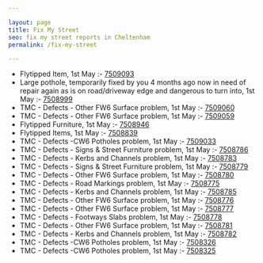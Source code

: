 ```yaml
---

layout: page
title: Fix My Street
seo: fix my street reports in Cheltenham
permalink: /fix-my-street

---
```


<!-- fix_marker starts -->

- Flytipped Item, 1st May :- [7509093](https://www.fixmystreet.com/report/7509093)
- Large pothole, temporarily fixed by you 4 months ago now in need of repair again as is on road/driveway edge and dangerous to turn into, 1st May :- [7508999](https://www.fixmystreet.com/report/7508999)
- TMC - Defects - Other FW6  Surface problem, 1st May :- [7509060](https://www.fixmystreet.com/report/7509060)
- TMC - Defects - Other FW6  Surface problem, 1st May :- [7509059](https://www.fixmystreet.com/report/7509059)
- Flytipped Furniture, 1st May :- [7508946](https://www.fixmystreet.com/report/7508946)
- Flytipped Items, 1st May :- [7508839](https://www.fixmystreet.com/report/7508839)
- TMC - Defects -CW6 Potholes  problem, 1st May :- [7509033](https://www.fixmystreet.com/report/7509033)
- TMC - Defects - Signs & Street Furniture problem, 1st May :- [7508786](https://www.fixmystreet.com/report/7508786)
- TMC - Defects - Kerbs and Channels problem, 1st May :- [7508783](https://www.fixmystreet.com/report/7508783)
- TMC - Defects - Signs & Street Furniture problem, 1st May :- [7508779](https://www.fixmystreet.com/report/7508779)
- TMC - Defects - Other FW6  Surface problem, 1st May :- [7508780](https://www.fixmystreet.com/report/7508780)
- TMC - Defects - Road Markings problem, 1st May :- [7508775](https://www.fixmystreet.com/report/7508775)
- TMC - Defects - Kerbs and Channels problem, 1st May :- [7508785](https://www.fixmystreet.com/report/7508785)
- TMC - Defects - Other FW6  Surface problem, 1st May :- [7508776](https://www.fixmystreet.com/report/7508776)
- TMC - Defects - Other FW6  Surface problem, 1st May :- [7508777](https://www.fixmystreet.com/report/7508777)
- TMC - Defects - Footways Slabs problem, 1st May :- [7508778](https://www.fixmystreet.com/report/7508778)
- TMC - Defects - Other FW6  Surface problem, 1st May :- [7508781](https://www.fixmystreet.com/report/7508781)
- TMC - Defects - Kerbs and Channels problem, 1st May :- [7508782](https://www.fixmystreet.com/report/7508782)
- TMC - Defects -CW6 Potholes  problem, 1st May :- [7508326](https://www.fixmystreet.com/report/7508326)
- TMC - Defects -CW6 Potholes  problem, 1st May :- [7508325](https://www.fixmystreet.com/report/7508325)

<!-- fix_marker ends -->